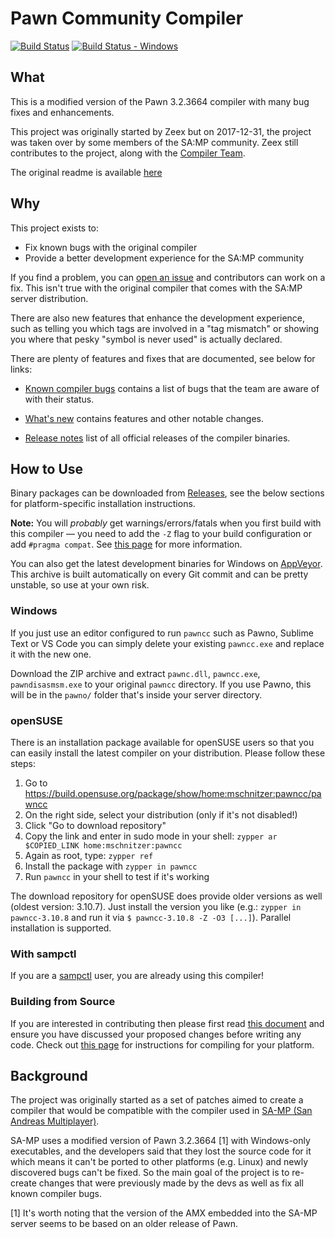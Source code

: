 # Pawn Community Compiler

[![Build Status][build_status_linux]][build_linux]
[![Build Status - Windows][build_status_win]][build_win]

## What

This is a modified version of the Pawn 3.2.3664 compiler with many bug fixes and
enhancements.

This project was originally started by Zeex but on 2017-12-31, the project was
taken over by some members of the SA:MP community. Zeex still contributes to the
project, along with the [Compiler Team][team].

The original readme is available [here][original_readme]

## Why

This project exists to:

- Fix known bugs with the original compiler
- Provide a better development experience for the SA:MP community

If you find a problem, you can [open an issue][issues] and contributors can work
on a fix. This isn't true with the original compiler that comes with the SA:MP
server distribution.

There are also new features that enhance the development experience, such as
telling you which tags are involved in a "tag mismatch" or showing you where
that pesky "symbol is never used" is actually declared.

There are plenty of features and fixes that are documented, see below for links:

- [Known compiler bugs][bugs] contains a list of bugs that the team are aware of
  with their status.

- [What's new][new] contains features and other notable changes.

- [Release notes][releases] list of all official releases of the compiler
  binaries.

## How to Use

Binary packages can be downloaded from [Releases][releases], see the below
sections for platform-specific installation instructions.

**Note:** You will _probably_ get warnings/errors/fatals when you first build
with this compiler — you need to add the `-Z` flag to your build configuration
or add `#pragma compat`. See [this page][compat] for more information.

You can also get the latest development binaries for Windows on
[AppVeyor][artifacts]. This archive is built automatically on every Git commit
and can be pretty unstable, so use at your own risk.

### Windows

If you just use an editor configured to run `pawncc` such as Pawno, Sublime Text
or VS Code you can simply delete your existing `pawncc.exe` and replace it with
the new one.

Download the ZIP archive and extract `pawnc.dll`, `pawncc.exe`,
`pawndisasmsm.exe` to your original `pawncc` directory. If you use Pawno, this
will be in the `pawno/` folder that's inside your server directory.

### openSUSE

There is an installation package available for openSUSE users so that you
can easily install the latest compiler on your distribution. Please follow
these steps:

1.  Go to https://build.opensuse.org/package/show/home:mschnitzer:pawncc/pawncc
2.  On the right side, select your distribution (only if it's not disabled!)
3.  Click "Go to download repository"
4.  Copy the link and enter in sudo mode in your shell:
    `zypper ar $COPIED_LINK home:mschnitzer:pawncc`
5.  Again as root, type: `zypper ref`
6.  Install the package with `zypper in pawncc`
7.  Run `pawncc` in your shell to test if it's working

The download repository for openSUSE does provide older versions as well (oldest
version: 3.10.7). Just install the version you like (e.g.:
`zypper in pawncc-3.10.8` and run it via `$ pawncc-3.10.8 -Z -O3 [...]`).
Parallel installation is supported.

### With sampctl

If you are a [sampctl][sampctl] user, you are already using this compiler!

### Building from Source

If you are interested in contributing then please first read
[this document][contributing] and ensure you have discussed your proposed
changes before writing any code. Check out [this page][build_source] for
instructions for compiling for your platform.

## Background

The project was originally started as a set of patches aimed to create a
compiler that would be compatible with the compiler used in
[SA-MP (San Andreas Multiplayer)](http://sa-mp.com/).

SA-MP uses a modified version of Pawn 3.2.3664 [1] with Windows-only
executables, and the developers said that they lost the source code for it which
means it can't be ported to other platforms (e.g. Linux) and newly discovered
bugs can't be fixed. So the main goal of the project is to re-create changes
that were previously made by the devs as well as fix all known compiler bugs.

[1] It's worth noting that the version of the AMX embedded into the SA-MP server
seems to be based on an older release of Pawn.

[build_linux]: https://travis-ci.org/pawn-lang/compiler
[build_status_linux]: https://travis-ci.org/pawn-lang/compiler.svg?branch=master
[build_win]: https://ci.appveyor.com/project/Southclaws/compiler/branch/master
[build_status_win]:
  https://ci.appveyor.com/api/projects/status/k112tbr1afrkif0n?svg=true
[team]: https://github.com/pawn-lang/compiler/graphs/contributors
[original_readme]:
  https://github.com/pawn-lang/compiler/tree/master/readme_compuphase.txt
[issues]: https://github.com/pawn-lang/compiler/issues
[bugs]: https://github.com/pawn-lang/compiler/wiki/Known-compiler-bugs
[new]: https://github.com/pawn-lang/compiler/wiki/What's-new
[releases]: https://github.com/pawn-lang/compiler/releases
[artifacts]:
  https://ci.appveyor.com/project/Southclaws/compiler/branch/master/artifacts
[compat]: https://github.com/pawn-lang/compiler/wiki/Compatibility-mode
[sampctl]: http://bit.ly/sampctl
[contributing]:
  https://github.com/pawn-lang/compiler/tree/master/.github/CONTRIBUTING.md
[build_source]: https://github.com/pawn-lang/compiler/wiki/Building-From-Source
